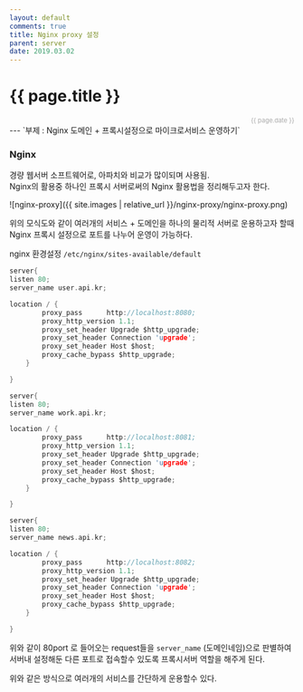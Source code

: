 ```yaml
---
layout: default
comments: true
title: Nginx proxy 설정
parent: server
date: 2019.03.02
---
```


<h1>{{ page.title }}</h1>  
<div style="text-align:right; font-size:11px; color:#aaa">{{ page.date }} </div>
---
`부제 : Nginx 도메인 + 프록시설정으로 마이크로서비스 운영하기`

### Nginx

경량 웹서버 소프트웨어로, 아파치와 비교가 많이되며 사용됨.  
Nginx의 활용중 하나인 프록시 서버로써의 Nginx 활용법을 정리해두고자 한다.

![nginx-proxy]({{ site.images | relative_url }}/nginx-proxy/nginx-proxy.png)

위의 모식도와 같이 여러개의 서비스 + 도메인을 하나의 물리적 서버로 운용하고자 할때 Nginx 프록시 설정으로 포트를 나누어 운영이 가능하다.

nginx 환경설정 
`/etc/nginx/sites-available/default`

```c
server{
listen 80;
server_name user.api.kr;

location / {
        proxy_pass      http://localhost:8080;
        proxy_http_version 1.1;
        proxy_set_header Upgrade $http_upgrade;
        proxy_set_header Connection 'upgrade';
        proxy_set_header Host $host;
        proxy_cache_bypass $http_upgrade;
	}

}

server{
listen 80;
server_name work.api.kr;

location / {
        proxy_pass      http://localhost:8081;
        proxy_http_version 1.1;
        proxy_set_header Upgrade $http_upgrade;
        proxy_set_header Connection 'upgrade';
        proxy_set_header Host $host;
        proxy_cache_bypass $http_upgrade;
	}

}

server{
listen 80;
server_name news.api.kr;

location / {
        proxy_pass      http://localhost:8082;
        proxy_http_version 1.1;
        proxy_set_header Upgrade $http_upgrade;
        proxy_set_header Connection 'upgrade';
        proxy_set_header Host $host;
        proxy_cache_bypass $http_upgrade;
	}

}
```

위와 같이 80port 로 들어오는 request들을 `server_name` (도메인네임)으로 판별하여 서버내 설정해둔 다른 포트로 접속할수 있도록 프록시서버 역할을 해주게 된다.  
   
위와 같은 방식으로 여러개의 서비스를 간단하게 운용할수 있다.

 

